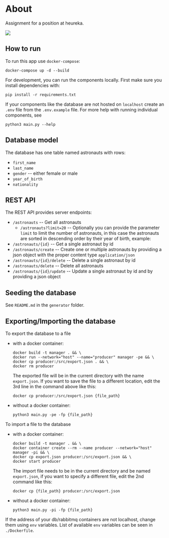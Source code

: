 # About
Assignment for a position at heureka.

<a href="https://github.com/psf/black" alt="Code style: black">
        <img src="https://img.shields.io/badge/code%20style-black-000000.svg" /></a>

## How to run
To run this app use `docker-compose`:
```shell
docker-compose up -d --build
```

For development, you can run the components locally. First make sure you install dependencies with:
```shell
pip install -r requirements.txt
```
If your components like the database are not hosted on `localhost` create an `.env` file from the `.env.example` file. For more help with running individual components, see
```shell
python3 main.py --help
```

## Database model

The database has one table named astronauts with rows:
- `first_name`
- `last_name`
- `gender` -- either female or male
- `year_of_birth`
- `nationality`

## REST API

The REST API provides server endpoints:
- `/astronauts` -- Get all astronauts
  - `/astronauts?limit=20` -- Optionally you can provide the parameter `limit` to limit the number of astronauts, in this case the astronauts are sorted in descending order by their year of birth, example:
- `/astronauts/{id}` -- Get a single astronaut by id
- `/astronauts/create` -- Create one or multiple astronauts by providing a json object with the proper content type `application/json`
- `/astronauts/{id}/delete` -- Delete a single astronaut by id
- `/astronauts/delete` -- Delete all astronauts
- `/astronauts/{id}/update` -- Update a single astronaut by id and by providing a json object

## Seeding the database

See `README.md` in the `generator` folder.

## Exporting/Importing the database

To export the database to a file
- with a docker container:
  ```shell
  docker build -t manager . && \
  docker run --network="host" --name="producer" manager -pe && \
  docker cp producer:/src/export.json . && \
  docker rm producer
  ```
  The exported file will be in the current directory with the name `export.json`. If you want to save the file to a different location, edit the 3rd line in the command above like this:
  ```shell
  docker cp producer:/src/export.json {file_path}
  ```
- without a docker container:
  ```shell
  python3 main.py -pe -fp {file_path}
  ```

To import a file to the database
- with a docker container:
  ```shell
  docker build -t manager . && \
  docker container create --rm --name producer --network="host" manager -pi && \
  docker cp export.json producer:/src/export.json && \
  docker start producer
  ```
  The import file needs to be in the current directory and be named `export.json`, if you want to specify a different file, edit the 2nd command like this:
  ```shell
  docker cp {file_path} producer:/src/export.json
  ```
- without a docker container:
  ```shell
  python3 main.py -pi -fp {file_path}
  ```

If the address of your db/rabbitmq containers are not localhost, change them using `env` variables. List of available `env` variables can be seen in `./Dockerfile`.
